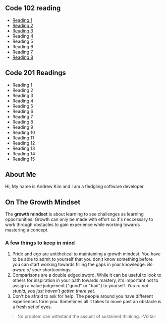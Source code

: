 ## Code 102 reading

- [Reading 1](https://github.com/KimrAndrew/reading-notes1/blob/main/markdown.md)
- [Reading 2](https://github.com/KimrAndrew/reading-notes1/blob/main/Read%2002%20-%20The%20Coder's%20Computer.md)
- [Reading 3](https://github.com/KimrAndrew/reading-notes1/blob/main/reading-notes3.md)
- Reading 4
- Reading 5
- Reading 6
- Reading 7
- [Reading 8](https://github.com/KimrAndrew/reading-notes1/blob/main/reading-notes8.md)

## Code 201 Readings

- Reading 1
- Reading 2
- Reading 3
- Reading 4
- Reading 5
- Reading 6
- Reading 7
- Reading 8
- Reading 9
- Reading 10
- Reading 11
- Reading 12
- Reading 13
- Reading 14
- Reading 15

## About Me

Hi, My name is Andrew Kim and I am a fledgling software developer.

## On The Growth Mindset
  
  The **growth mindset** is about learning to see challenges as learning opportunities. Growth can only be made with effort so it's neccessary to work through obstacles to gain experience while working towards mastering a concept.
  
### A few things to keep in mind
  
  1. Pride and ego are antithetical to maintaining a growth mindest. You have to be able to admit to yourself that you don;t know something before you can start working towards filling the gaps in your knowledge. _Be aware of your shortcomings._
  2. Comparisons are a double edged sword. While it can be useful to look to others for inspiration in your path towards mastery, it's important not to assign a value judgement ("good" or "bad") to yourself. _You're not stupid, you just haven't gotten there yet._
  3. Don't be afraid to ask for help. The people around you have different experiences form you. Sometimes all it takes to move past an obstacle is a fresh set of eyes.

> No problem can withstand the assualt of sustained thinking. -Voltair
